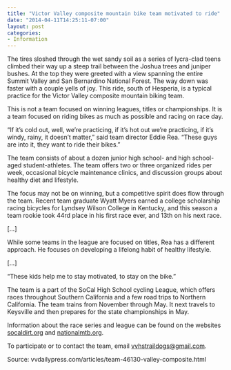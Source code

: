 ```yaml
---
title: "Victor Valley composite mountain bike team motivated to ride"
date: "2014-04-11T14:25:11-07:00"
layout: post
categories:
- Information
---
```


The tires sloshed through the wet sandy soil as a series of lycra-clad teens climbed their way up a steep trail between the Joshua trees and juniper bushes. At the top they were greeted with a view spanning the entire Summit Valley and San Bernardino National Forest. The way down was faster with a couple yells of joy. This ride, south of Hesperia, is a typical practice for the Victor Valley composite mountain biking team.  
  
This is not a team focused on winning leagues, titles or championships. It is a team focused on riding bikes as much as possible and racing on race day.

“If it’s cold out, well, we’re practicing, if it’s hot out we’re practicing, if it’s windy, rainy, it doesn’t matter,” said team director Eddie Rea. “These guys are into it, they want to ride their bikes.”

The team consists of about a dozen junior high school- and high school-aged student-athletes. The team offers two or three organized rides per week, occasional bicycle maintenance clinics, and discussion groups about healthy diet and lifestyle.

The focus may not be on winning, but a competitive spirit does flow through the team. Recent team graduate Wyatt Myers earned a college scholarship racing bicycles for Lyndsey Wilson College in Kentucky, and this season a team rookie took 44rd place in his first race ever, and 13th on his next race.

\[…\]

While some teams in the league are focused on titles, Rea has a different approach. He focuses on developing a lifelong habit of healthy lifestyle.

\[…\]

“These kids help me to stay motivated, to stay on the bike.”

The team is a part of the SoCal High School cycling League, which offers races throughout Southern California and a few road trips to Northern California. The team trains from November through May. It next travels to Keysville and then prepares for the state championships in May.

Information about the race series and league can be found on the websites [socaldirt.org](https://socaldirt.org/) and [nationalmtb.org](https://www.nationalmtb.org/).

To participate or to contact the team, email vvhstraildogs@gmail.com.

Source: vvdailypress.com/articles/team-46130-valley-composite.html